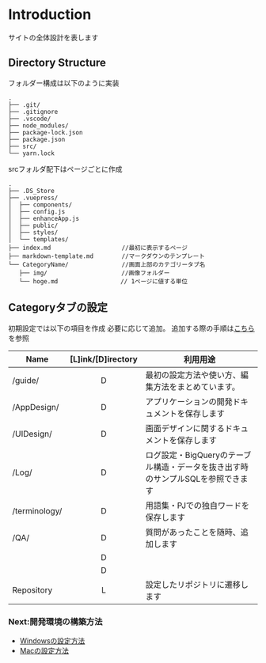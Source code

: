 # Introduction

<EditMetaInfo/>

サイトの全体設計を表します

## Directory Structure

フォルダー構成は以下のように実装

```
.
├── .git/
├── .gitignore
├── .vscode/
├── node_modules/
├── package-lock.json
├── package.json
├── src/
└── yarn.lock

```

srcフォルダ配下はページごとに作成

```
.
├── .DS_Store
├── .vuepress/
│  ├── components/
│  ├── config.js
│  ├── enhanceApp.js
│  ├── public/
│  ├── styles/
│  └── templates/
├── index.md                    //最初に表示するページ
├── markdown-template.md        //マークダウンのテンプレート
└── CategoryName/               //画面上部のカテゴリータブ名
   ├── img/　　　　　　　　　　　　 //画像フォルダー
   └── hoge.md               　 // 1ページに値する単位
```

## Categoryタブの設定
初期設定では以下の項目を作成
必要に応じて追加。
追加する際の手順は[こちら](setting/setting-add-category.md)を参照

| Name          | [L]ink/[D]irectory | 利用用途                                                                        |
| ------------- | :----------------: | ------------------------------------------------------------------------------- |
| /guide/       |         D          | 最初の設定方法や使い方、編集方法をまとめています。                              |
| /AppDesign/   |         D          | アプリケーションの開発ドキュメントを保存します                                  |
| /UIDesign/    |         D          | 画面デザインに関するドキュメントを保存します                                    |
| /Log/         |         D          | ログ設定・BigQueryのテーブル構造・データを抜き出す時のサンプルSQLを参照できます |
| /terminology/ |         D          | 用語集・PJでの独自ワードを保存します                                            |
| /QA/          |         D          | 質問があったことを随時、追加します                                              |
|               |         D          |                                                                                 |
|               |         D          |                                                                                 |
| Repository    |         L          | 設定したリポジトリに遷移します                                                  |



### Next:開発環境の構築方法

- [Windowsの設定方法](setting/windows.md)
- [Macの設定方法](setting/mac.md)

